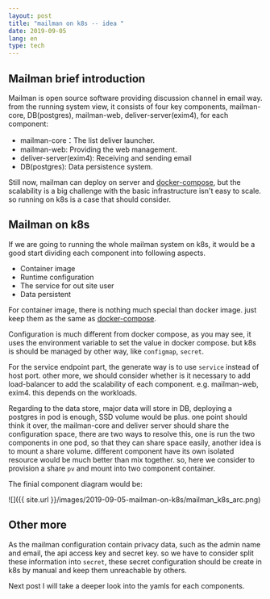 ```yaml
---
layout: post
title: "mailman on k8s -- idea "
date: 2019-09-05
lang: en
type: tech
---
```


## Mailman brief introduction

Mailman is open source software providing discussion channel in email way. from the running system view, it consists of four key components, mailman-core, DB(postgres), mailman-web, deliver-server(exim4), for each component:

- mailman-core：The list deliver launcher.
- mailman-web: Providing the web management.
- deliver-server(exim4): Receiving and sending email
- DB(postgres): Data persistence system.

Still now, mailman can deploy on server and [docker-compose](https://github.com/maxking/docker-mailman), but the scalability is a big challenge with the basic infrastructure isn't easy to scale. so running on k8s is a case that should consider.

## Mailman on k8s

If we are going to running the whole mailman system on k8s, it would be a good start dividing each component into following aspects.

- Container image
- Runtime configuration
- The service for out site user
- Data persistent

For container image, there is nothing much special than docker image. just keep them as the same as [docker-compose](https://github.com/maxking/docker-mailman).

Configuration is much different from docker compose, as you may see, it uses the environment variable to set the value in docker compose. but k8s is should be managed by other way, like ```configmap```, ```secret```.

For the service endpoint part, the generate way is to use ```service``` instead of host port. other more, we should consider whether is it necessary to add load-balancer to add the scalability of each component. e.g. mailman-web, exim4. this depends on the workloads.

 Regarding to the data store, major data will store in DB, deploying a postgres in pod is enough, SSD volume would be plus. one point should think it over, the mailman-core and deliver server should share the configuration space, there are two ways to resolve this, one is run the two components in one pod, so that they can share space easily, another idea is to mount a share volume. different component have its own isolated resource would be much better than mix together. so, here we consider to provision a share ```pv``` and mount into two component container.

The finial component diagram would be:

![]({{ site.url }}/images/2019-09-05-mailman-on-k8s/mailman_k8s_arc.png)

## Other more 

As the mailman configuration contain privacy data, such as the admin name and email, the api access key and secret key. so we have to consider split these information into ```secret```, these secret configuration should be create in k8s by manual and keep them unreachable by others.


Next post I will take a deeper look into the yamls for each components.

